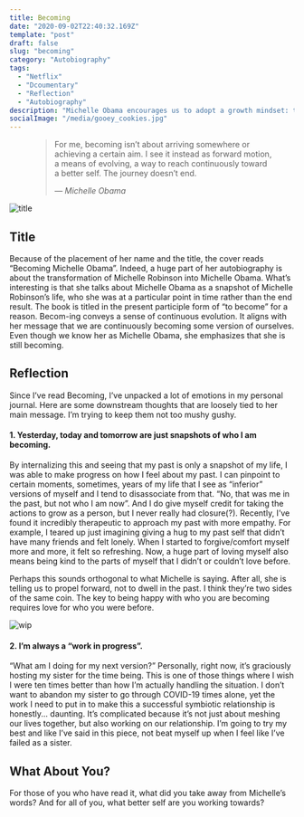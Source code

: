 ```yaml
---
title: Becoming
date: "2020-09-02T22:40:32.169Z"
template: "post"
draft: false
slug: "becoming"
category: "Autobiography" 
tags:
  - "Netflix"
  - "Dcoumentary"
  - "Reflection"
  - "Autobiography"
description: "Michelle Obama encourages us to adopt a growth mindset: to become a better version of ourselves everyday. Her voice is so authentic and inspires readers to own their life story."
socialImage: "/media/gooey_cookies.jpg"
---
```


<figure>
	<blockquote>
		<p>For me, becoming isn’t about arriving somewhere or achieving a certain aim. I see it instead as forward motion, a means of evolving, a way to reach continuously toward a better self. The journey doesn’t end.</p>
		<footer>
			<cite>— Michelle Obama</cite>
		</footer>
	</blockquote>
</figure>

![title](./../media/becoming.jpg)

## Title
Because of the placement of her name and the title, the cover reads “Becoming Michelle Obama”. Indeed, a huge part of her autobiography is about the transformation of Michelle Robinson into Michelle Obama. What’s interesting is that she talks about Michelle Obama as a snapshot of Michelle Robinson’s life, who she was at a particular point in time rather than the end result. The book is titled in the present participle form of “to become” for a reason. Becom-ing conveys a sense of continuous evolution. It aligns with her message that we are continuously becoming some version of ourselves. Even though we know her as Michelle Obama, she emphasizes that she is still becoming. 

## Reflection
Since I’ve read Becoming, I’ve unpacked a lot of emotions in my personal journal. Here are some downstream thoughts that are loosely tied to her main message. I’m trying to keep them not too mushy gushy.

#### 1. Yesterday, today and tomorrow are just snapshots of who I am becoming.
By internalizing this and seeing that my past is only a snapshot of my life, I was able to make progress on how I feel about my past. I can pinpoint to certain moments, sometimes, years of my life that I see as “inferior” versions of myself and I tend to disassociate from that. “No, that was me in the past, but not who I am now”. And I do give myself credit for taking the actions to grow as a person, but I never really had closure(?). Recently, I’ve found it incredibly therapeutic to approach my past with more empathy. For example, I teared up just imagining giving a hug to my past self that didn’t have many friends and felt lonely. When I started to forgive/comfort myself more and more, it felt so refreshing. Now, a huge part of loving myself also means being kind to the parts of myself that I didn’t or couldn’t love before. 

Perhaps this sounds orthogonal to what Michelle is saying. After all, she is telling us to propel forward, not to dwell in the past. I think they’re two sides of the same coin. The key to being happy with who you are becoming requires love for who you were before.

![wip](./../media/wip.jpg)

#### 2. I’m always a “work in progress”. 
“What am I doing for my next version?” Personally, right now, it’s graciously hosting my sister for the time being. This is one of those things where I wish I were ten times better than how I’m actually handling the situation. I don’t want to abandon my sister to go through COVID-19 times alone, yet the work I need to put in to make this a successful symbiotic relationship is honestly... daunting. It’s complicated because it’s not just about meshing our lives together, but also working on our relationship. I’m going to try my best and like I’ve said in this piece, not beat myself up when I feel like I’ve failed as a sister.

## What About You?
For those of you who have read it, what did you take away from Michelle’s words? And for all of you, what better self are you working towards?